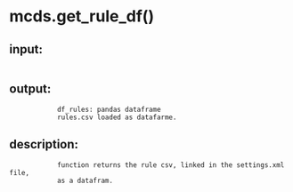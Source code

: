# mcds.get_rule_df()


## input:
```

```

## output:
```
            df_rules: pandas dataframe
            rules.csv loaded as datafarme.

```

## description:
```
            function returns the rule csv, linked in the settings.xml file,
            as a datafram.
        
```
